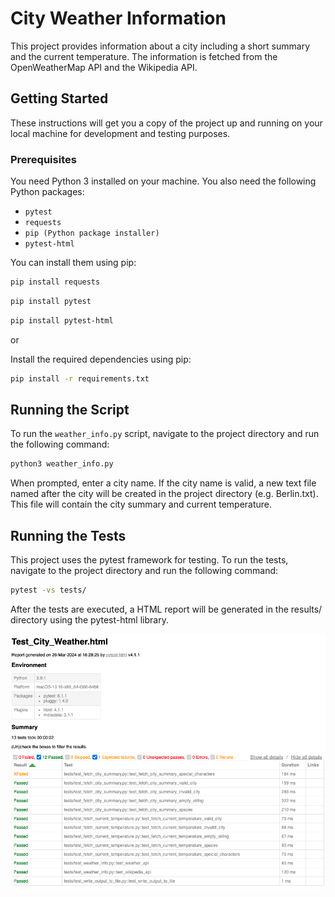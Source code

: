 # City Weather Information

This project provides information about a city including a short summary and the current temperature. The information is fetched from the OpenWeatherMap API and the Wikipedia API.

## Getting Started

These instructions will get you a copy of the project up and running on your local machine for development and testing purposes.

### Prerequisites

You need Python 3 installed on your machine. You also need the following Python packages:

- `pytest`
- `requests`
- `pip (Python package installer)`
- `pytest-html`

You can install them using pip:

```bash
pip install requests
```

```bash
pip install pytest
```

```bash
pip install pytest-html
```

or 

Install the required dependencies using pip:

```bash
pip install -r requirements.txt
```

## Running the Script

To run the `weather_info.py` script, navigate to the project directory and run the following command:
```bash
python3 weather_info.py
```

When prompted, enter a city name. If the city name is valid, a new text file named after the city will
be created in the project directory (e.g. Berlin.txt). This file will contain the city summary and current temperature.

## Running the Tests

This project uses the pytest framework for testing. To run the tests, navigate to the project directory
and run the following command:

```bash
pytest -vs tests/
```

After the tests are executed, a HTML report will be generated in the results/ directory using the pytest-html library.

![test_report.png](test_report.png)




